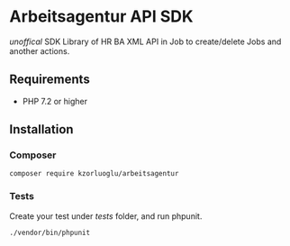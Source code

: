 # Arbeitsagentur API SDK
*unoffical* SDK Library of HR BA XML API in Job to create/delete Jobs and another actions. 

## Requirements
 - PHP 7.2 or higher
 
## Installation

### Composer
```
composer require kzorluoglu/arbeitsagentur
```

### Tests
Create your test under *tests* folder, and run phpunit.
```
./vendor/bin/phpunit
```